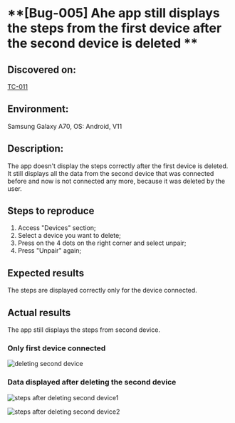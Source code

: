 # **[Bug-005] Ahe app still displays the steps from the first device after the second device is deleted **

## **Discovered on:**

[TC-011](https://github.com/AlexandraAncaGabor/QA-Project-Huawei-Health/blob/feature/refactoring/test-cases/tc-007.md)

## **Environment:**

Samsung Galaxy A70, OS: Android, V11

## **Description:**

The app doesn't display the steps correctly after the first device is deleted. It still displays all the data from the second device that was connected before and now is not connected any more, because it was deleted by the user. 

## **Steps to reproduce**

1. Access "Devices" section;
2. Select a device you want to delete;
3. Press on the 4 dots on the right corner and select unpair;
4. Press "Unpair" again;

## **Expected results**

The steps are displayed correctly only for the device connected.

## **Actual results**

The app still displays the steps from second device.



### **Only first device connected**


![deleting second device](https://user-images.githubusercontent.com/110250127/206287739-dff09313-f935-4b57-93b2-00ef1bb0d992.jpg)


### **Data displayed after deleting the second device**

![steps after deleting second device1](https://user-images.githubusercontent.com/110250127/206287401-57ec9e56-5119-4876-a149-f2fe639b423b.jpg)

![steps after deleting second device2](https://user-images.githubusercontent.com/110250127/206287417-6c41baac-0ede-453b-aff7-96f198e6ffb6.jpg)

